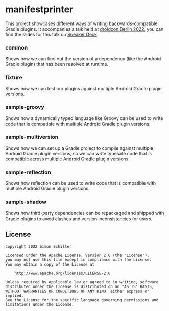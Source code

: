 # manifestprinter

This project showcases different ways of writing backwards-compatible Gradle plugins. It accompanies a talk held at [droidcon Berlin 2022](https://www.droidcon.com/2022/08/03/writing-backwards-compatible-gradle-plugins/), you can find the slides for this talk on [Speaker Deck](https://speakerdeck.com/simonschiller/writing-backwards-compatible-gradle-plugins-droidcon-berlin-2022).

### common

Shows how we can find out the version of a dependency (like the Android Gradle plugin) that has been resolved at runtime. 

### fixture

Shows how we can test our plugins against multiple Android Gradle plugin versions. 

### sample-groovy

Shows how a dynamically typed language like Groovy can be used to write code that is compatible with multiple Android Gradle plugin versions.

### sample-multiversion

Shows how we can set up a Gradle project to compile against multiple Android Gradle plugin versions, so we can write typesafe code that is compatible across multiple Android Gradle plugin versions.

### sample-reflection

Shows how reflection can be used to write code that is compatible with multiple Android Gradle plugin versions.

### sample-shadow

Shows how third-party dependencies can be repackaged and shipped with Gradle plugins to avoid clashes and version inconsistencies for users.

## License

```
Copyright 2022 Simon Schiller

Licensed under the Apache License, Version 2.0 (the "License");
you may not use this file except in compliance with the License.
You may obtain a copy of the License at

    http://www.apache.org/licenses/LICENSE-2.0

Unless required by applicable law or agreed to in writing, software
distributed under the License is distributed on an "AS IS" BASIS,
WITHOUT WARRANTIES OR CONDITIONS OF ANY KIND, either express or implied.
See the License for the specific language governing permissions and
limitations under the License.
```
